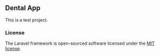 ## Dental App

This is a test project.

### License

The Laravel framework is open-sourced software licensed under the [MIT license](https://opensource.org/licenses/MIT).
